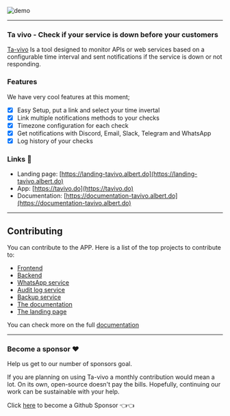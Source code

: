![demo](https://njxuriszytyyfwsmdbga.supabase.co/storage/v1/object/public/assets/ta-vivo.jpg)

---
### Ta vivo - Check if your service is down before your customers

[Ta-vivo](https://landing-tavivo.albert.do/) Is a tool designed to monitor APIs or web services based on a configurable time interval and sent notifications if the service is down or not responding.

### Features

We have very cool features at this moment;

- [x] Easy Setup, put a link and select your time invertal
- [x] Link multiple notifications methods to your checks
- [x] Timezone configuration for each check
- [x] Get notifications with Discord, Email, Slack, Telegram and WhatsApp
- [x] Log history of your checks

### Links :paperclip:

- Landing page: [https://landing-tavivo.albert.do](https://landing-tavivo.albert.do)
- App: [https://tavivo.do](https://tavivo.do)
- Documentation: [https://documentation-tavivo.albert.do](https://documentation-tavivo.albert.do)

---
## Contributing

You can contribute to the APP. Here is a list of the top projects to contribute to:

- [Frontend](https://documentation-tavivo.albert.do/front-end/)
- [Backend](https://documentation-tavivo.albert.do/back-end/)
- [WhatsApp service](https://github.com/ta-vivo/ta-vivo-whatsapp-service)
- [Audit log service](https://github.com/ta-vivo/ta-vivo-audit-log)
- [Backup service](https://github.com/ta-vivo/ta-vivo-backup-uploader)
- [The documentation](https://github.com/ta-vivo/ta-vivo-documentation)
- [The landing page](https://github.com/ta-vivo/ta-vivo-landing)

You can check more on the full [documentation](https://documentation-tavivo.albert.do/)

---

### Become a sponsor ❤️ 

Help us get to our number of sponsors goal.

If you are planning on using Ta-vivo a monthly contribution would mean a lot. On its own, open-source doesn't pay the bills. Hopefully, continuing our work can be sustainable with your help.

Click [here](https://github.com/sponsors/itsalb3rt) to become a Github Sponsor  👈👈
